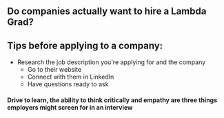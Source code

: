 ## Do companies actually want to hire a Lambda Grad?

## Tips before applying to a company:

- Research the job description you're applying for and the company
  - Go to their website
  - Connect with them in LinkedIn
  - Have questions ready to ask

#### Drive to learn, the ability to think critically and empathy are three things employers might screen for in an interview

